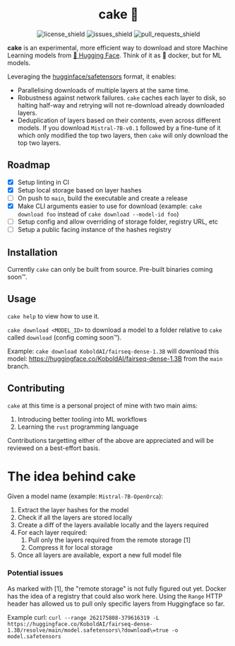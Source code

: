 <div align="center">

<!-- TODO: Logo -->

<h1>cake 🍰</h1>

![license_shield](https://img.shields.io/github/license/simonamdev/cake?style=flat-square)
![issues_shield](https://img.shields.io/github/issues/simonamdev/cake?style=flat-square)
![pull_requests_shield](https://img.shields.io/github/issues-pr/simonamdev/cake?style=flat-square)

</div>

**cake** is an experimental, more efficient way to download and store Machine Learning models from [🤗 Hugging Face](https://huggingface.co/). Think of it as 🐋 docker, but for ML models.

Leveraging the [hugginface/safetensors](https://huggingface.co/docs/safetensors/en/index) format, it enables:

- Parallelising downloads of multiple layers at the same time.
- Robustness against network failures. `cake` caches each layer to disk, so halting half-way and retrying will not re-download already downloaded layers.
- Deduplication of layers based on their contents, even across different models. If you download `Mistral-7B-v0.1` followed by a fine-tune of it which only modified the top two layers, then `cake` will only download the top two layers.

## Roadmap

- [x] Setup linting in CI
- [x] Setup local storage based on layer hashes
- [ ] On push to `main`, build the executable and create a release
- [x] Make CLI arguments easier to use for download (example: `cake download foo` instead of `cake download --model-id foo`)
- [ ] Setup config and allow overriding of storage folder, registry URL, etc
- [ ] Setup a public facing instance of the hashes registry

## Installation

Currently `cake` can only be built from source. Pre-built binaries coming soon™️.

## Usage

`cake help` to view how to use it.

`cake download <MODEL_ID>` to download a model to a folder relative to `cake` called `download` (config coming soon™️).

Example: `cake download KoboldAI/fairseq-dense-1.3B` will download this model: https://huggingface.co/KoboldAI/fairseq-dense-1.3B from the `main` branch.

## Contributing

`cake` at this time is a personal project of mine with two main aims:

1. Introducing better tooling into ML workflows
2. Learning the `rust` programming language

Contributions targetting either of the above are appreciated and will be reviewed on a best-effort basis.

# The idea behind cake

Given a model name (example: `Mistral-7B-OpenOrca`):

1. Extract the layer hashes for the model
2. Check if all the layers are stored locally
3. Create a diff of the layers available locally and the layers required
4. For each layer required:
   1. Pull only the layers required from the remote storage [1]
   2. Compress it for local storage
5. Once all layers are available, export a new full model file

### Potential issues

As marked with [1], the "remote storage" is not fully figured out yet. Docker has the idea of a registry that could also work here. Using the `Range` HTTP header has allowed us to pull only specific layers from Huggingface so far.

Example curl: `curl --range 262175808-379616319 -L https://huggingface.co/KoboldAI/fairseq-dense-1.3B/resolve/main/model.safetensors\?download\=true -o model.safetensors`
